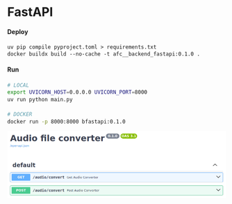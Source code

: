 # FastAPI

#### Deploy
```
uv pip compile pyproject.toml > requirements.txt
docker buildx build --no-cache -t afc__backend_fastapi:0.1.0 .
```

#### Run
```bash
# LOCAL
export UVICORN_HOST=0.0.0.0 UVICORN_PORT=8000
uv run python main.py

# DOCKER
docker run -p 8000:8000 bfastapi:0.1.0
```

<p align="center"><img src="_readme/FastAPI.png" /></p>
